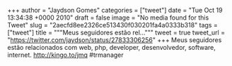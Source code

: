 
+++
author = "Jaydson Gomes"
categories = ["tweet"]
date = "Tue Oct 19 13:34:38 +0000 2010"
draft = false
image = "No media found for this Tweet"
slug = "2aecfd8ee2326ce513430f030201fa4a0333b318"
tags = ["tweet"]
title = """Meus seguidores estão rel..."""
tweet = true
tweet_url = "https://twitter.com/jaydson/status/27833306256"
+++
Meus seguidores estão relacionados com web, php, developer, desenvolvedor, software, internet. http://kingo.to/jmq #trmanager
